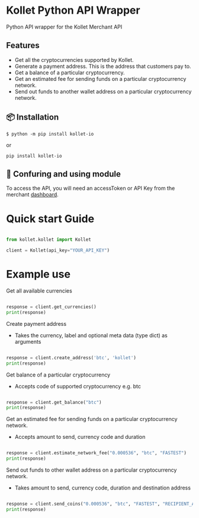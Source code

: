 # Kollet Python API Wrapper
Python API wrapper for the Kollet Merchant API

## Features
- Get all the cryptocurrencies supported by Kollet.
- Generate a payment address. This is the address that customers pay to.
- Get a balance of a particular cryptocurrency.
- Get an estimated fee for sending funds on a particular cryptocurrency network.
- Send out funds to another wallet address on a particular cryptocurrency network.

## 📦 Installation
```
$ python -m pip install kollet-io
```
or 
```
pip install kollet-io
```

## 📝 Confuring and using module
To access the API, you will need an accessToken or API Key from the merchant [dashboard]("https://app.kollet.io/developer/integrations").

# Quick start Guide
```python

from kollet.kollet import Kollet

client = Kollet(api_key="YOUR_API_KEY")

```

# Example use

Get all available currencies

```python

response = client.get_currencies()
print(response)

```

Create payment address
- Takes the currency, label and optional meta data (type dict) as arguments
 
```python

response = client.create_address('btc', 'kollet')
print(response)

```

Get balance of a particular cryptocurrency
- Accepts code of supported cryptocurrency e.g. btc

```python

response = client.get_balance("btc")
print(response)

```


Get an estimated fee for sending funds on a particular cryptocurrency network.
- Accepts amount to send, currency code and duration

```python

response = client.estimate_network_fee("0.000536", "btc", "FASTEST")
print(response)

```


Send out funds to other wallet address on a particular cryptocurrency network.
- Takes amount to send, currency code, duration and destination address

```python

response = client.send_coins("0.000536", "btc", "FASTEST", "RECIPIENT_ADDRESS")
print(response)

```